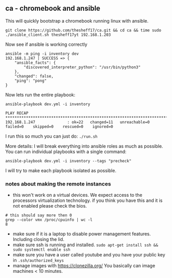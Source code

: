 ## ca - chromebook and ansible

This will quickly bootstrap a chromebook running linux with ansible.

```
git clone https://github.com/thesheff17/ca.git && cd ca && time sudo ./ansible_client.sh thesheff17yt 192.168.1.203
```

Now see if ansible is working correctly
```
ansible -m ping -i inventory dev
192.168.1.247 | SUCCESS => {
    "ansible_facts": {
        "discovered_interpreter_python": "/usr/bin/python3"
    },
    "changed": false,
    "ping": "pong"
}
```

Now lets run the entire playbook:

```
ansible-playbook dev.yml -i inventory

PLAY RECAP *******************************************************************************************************
192.168.1.247              : ok=22   changed=11   unreachable=0    failed=0    skipped=0    rescued=0    ignored=0
```

I run this so much you can just do: `./run.sh`

More details:
I will break everything into ansible roles as much as possible.  
You can run individual playbooks with a single command:
```
ansible-playbook dev.yml -i inventory --tags "precheck"
```
I will try to make each playbook isolated as possible. 

### notes about making the remote instances
* this won't work on a virtual devices. We expect access to the processors virtualization technology. 
  if you think you have this and it is not enabled please check the bios. 

```
# this should say more then 0
grep --color vmx /proc/cpuinfo | wc -l
8
```
* make sure if it is a laptop to disable power management features.  Including closing the lid.
* make sure ssh is running and installed.  `sudo apt-get install ssh && sudo systemctl enable ssh`
* make sure you have a user called youtube and you have your public key in `.ssh/authorized_keys`
* manage images with https://clonezilla.org/ You basically can image machines < 10 minutes.  
